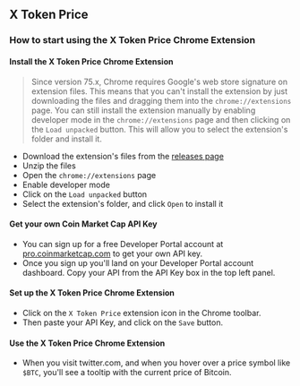 ## X Token Price

### How to start using the X Token Price Chrome Extension

#### Install the X Token Price Chrome Extension
> Since version 75.x, Chrome requires Google's web store signature on extension files. This means that you can't install the extension by just downloading the files and dragging them into the `chrome://extensions` page. You can still install the extension manually by enabling developer mode in the `chrome://extensions` page and then clicking on the `Load unpacked` button. This will allow you to select the extension's folder and install it.

- Download the extension's files from the [releases page]()
- Unzip the files
- Open the `chrome://extensions` page
- Enable developer mode
- Click on the `Load unpacked` button
- Select the extension's folder, and click `Open` to install it

#### Get your own Coin Market Cap API Key
- You can sign up for a free Developer Portal account at [pro.coinmarketcap.com](https://pro.coinmarketcap.com/) to get your own API key.
- Once you sign up you'll land on your Developer Portal account dashboard. Copy your API from the API Key box in the top left panel.

#### Set up the X Token Price Chrome Extension
- Click on the `X Token Price` extension icon in the Chrome toolbar.
- Then paste your API Key, and click on the `Save` button.

#### Use the X Token Price Chrome Extension
- When you visit twitter.com, and when you hover over a price symbol like `$BTC`, you'll see a tooltip with the current price of Bitcoin.

